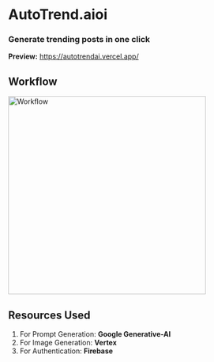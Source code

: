 # AutoTrend.aioi

### Generate trending posts in one click

<strong>Preview:</strong> https://autotrendai.vercel.app/

## Workflow

<img src="https://autotrendai.vercel.app/images/workflow.png" alt="Workflow" width="400"/>

## Resources Used

1. For Prompt Generation: <strong>Google Generative-AI</strong>
2. For Image Generation: <strong>Vertex</strong>
3. For Authentication: <strong>Firebase</strong>
